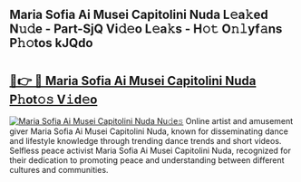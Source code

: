 ## Maria Sofia Ai Musei Capitolini Nuda L𝚎a𝚔ed N𝚞𝚍e - Part-SjQ Vi𝚍𝚎o L𝚎a𝚔s - H𝚘𝚝 O𝚗𝚕yf𝚊ns P𝚑𝚘tos kJQdo

# <h2><a href="http://kf242w0.oniu.top/?m=Maria+Sofia+Ai+Musei+Capitolini+Nuda">🔗👉 🔴 Maria Sofia Ai Musei Capitolini Nuda P𝚑ot𝚘𝚜 V𝚒d𝚎o</a></h2>

[![Maria Sofia Ai Musei Capitolini Nuda Nu𝚍e𝚜](https://i.imgur.com/0qMVB7G.gif)](http://kf242w0.oniu.top/?m=Maria+Sofia+Ai+Musei+Capitolini+Nuda)
Online artist and amusement giver Maria Sofia Ai Musei Capitolini Nuda, known for disseminating dance and lifestyle knowledge through trending dance trends and short videos. Selfless peace activist Maria Sofia Ai Musei Capitolini Nuda, recognized for their dedication to promoting peace and understanding between different cultures and communities.  

